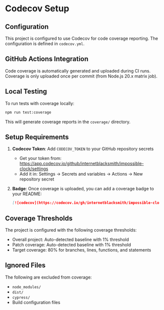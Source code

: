 # Codecov Setup

## Configuration

This project is configured to use Codecov for code coverage reporting. The configuration is defined in `codecov.yml`.

## GitHub Actions Integration

Code coverage is automatically generated and uploaded during CI runs. Coverage is only uploaded once per commit (from Node.js 20.x matrix job).

## Local Testing

To run tests with coverage locally:

```bash
npm run test:coverage
```

This will generate coverage reports in the `coverage/` directory.

## Setup Requirements

1. **Codecov Token**: Add `CODECOV_TOKEN` to your GitHub repository secrets
   - Get your token from: https://app.codecov.io/github/internetblacksmith/impossible-clock/settings
   - Add it in: Settings → Secrets and variables → Actions → New repository secret

2. **Badge**: Once coverage is uploaded, you can add a coverage badge to your README:
   ```markdown
   [![codecov](https://codecov.io/gh/internetblacksmith/impossible-clock/branch/main/graph/badge.svg)](https://codecov.io/gh/internetblacksmith/impossible-clock)
   ```

## Coverage Thresholds

The project is configured with the following coverage thresholds:
- Overall project: Auto-detected baseline with 1% threshold
- Patch coverage: Auto-detected baseline with 1% threshold
- Target coverage: 80% for branches, lines, functions, and statements

## Ignored Files

The following are excluded from coverage:
- `node_modules/`
- `dist/`
- `cypress/`
- Build configuration files